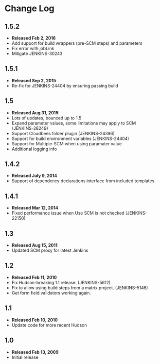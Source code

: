 # Change Log

## 1.5.2
* **Released Feb 2, 2016**
* Add support for build wrappers (pre-SCM steps) and parameters
* Fix error with jobLink
* Mitigate JENKINS-30243

## 1.5.1
* **Released Sep 2, 2015**
* Re-fix for JENKINS-24404 by ensuring passing build

## 1.5
* **Released Aug 31, 2015**
* Lots of updates, bounced up to 1.5
* Expand parameter values, some limitations may apply to SCM (JENKINS-28249)
* Support Cloudbees folder plugin (JENKINS-24396) 
* Support for build environment variables (JENKINS-24404)
* Support for Multiple-SCM when using paramater value
* Additional logging info

## 1.4.2
* **Released July 9, 2014**
* Support of dependency declarations interface from included templates.

## 1.4.1
* **Released Mar 12, 2014**
* Fixed performance issue when Use SCM is not checked (JENKINS-22150)

## 1.3
* **Released Aug 15, 2011**
* Updated SCM proxy for latest Jenkins

## 1.2
* **Released Feb 11, 2010**
* Fix Hudson-breaking 1.1 release. (JENKINS-5612)
* Fix to allow using build steps from a matrix project. (JENKINS-5146)
* Get form field validators working again.

## 1.1
* **Released Feb 10, 2010**
* Update code for more recent Hudson

## 1.0
* **Released Feb 13, 2009**
* Initial release

